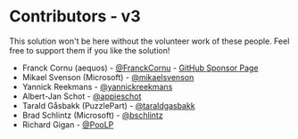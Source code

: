 # Contributors - v3

This solution won't be here without the volunteer work of these people. Feel free to support them if you like the solution!

- Franck Cornu (aequos) - [@FranckCornu](http://www.twitter.com/FranckCornu) - [GitHub Sponsor Page](https://github.com/sponsors/FranckyC)
- Mikael Svenson (Microsoft) - [@mikaelsvenson](http://www.twitter.com/mikaelsvenson)
- Yannick Reekmans - [@yannickreekmans](https://twitter.com/yannickreekmans)
- Albert-Jan Schot - [@appieschot](https://twitter.com/appieschot)
- Tarald Gåsbakk (PuzzlePart) - [@taraldgasbakk](https://twitter.com/Taraldgasbakk)
- Brad Schlintz (Microsoft) - [@bschlintz](https://twitter.com/bschlintz)
- Richard Gigan - [@PooLP](https://twitter.com/PooLP)